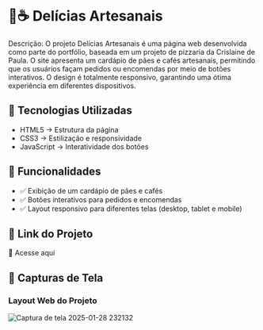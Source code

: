 # 🥖☕ Delícias Artesanais
 Descrição:
O projeto Delícias Artesanais é uma página web desenvolvida como parte do portfólio, baseada em um projeto de pizzaria da Crislaine de Paula. O site apresenta um cardápio de pães e cafés artesanais, permitindo que os usuários façam pedidos ou encomendas por meio de botões interativos. O design é totalmente responsivo, garantindo uma ótima experiência em diferentes dispositivos.

## 🚀 Tecnologias Utilizadas

* HTML5 → Estrutura da página
* CSS3 → Estilização e responsividade
* JavaScript → Interatividade dos botões

## 🎯 Funcionalidades
* ✅ Exibição de um cardápio de pães e cafés
* ✅ Botões interativos para pedidos e encomendas
* ✅ Layout responsivo para diferentes telas (desktop, tablet e mobile)

## 🔗 Link do Projeto
📌 Acesse aqui 



## 📸 Capturas de Tela

### Layout Web do Projeto
![Captura de tela 2025-01-28 232132](https://github.com/user-attachments/assets/49094c96-7cd7-4503-87be-867e330c0a30)
